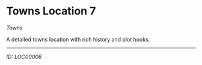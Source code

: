 # Towns Location 7

*Towns*

A detailed towns location with rich history and plot hooks.

---
*ID: LOC00006*